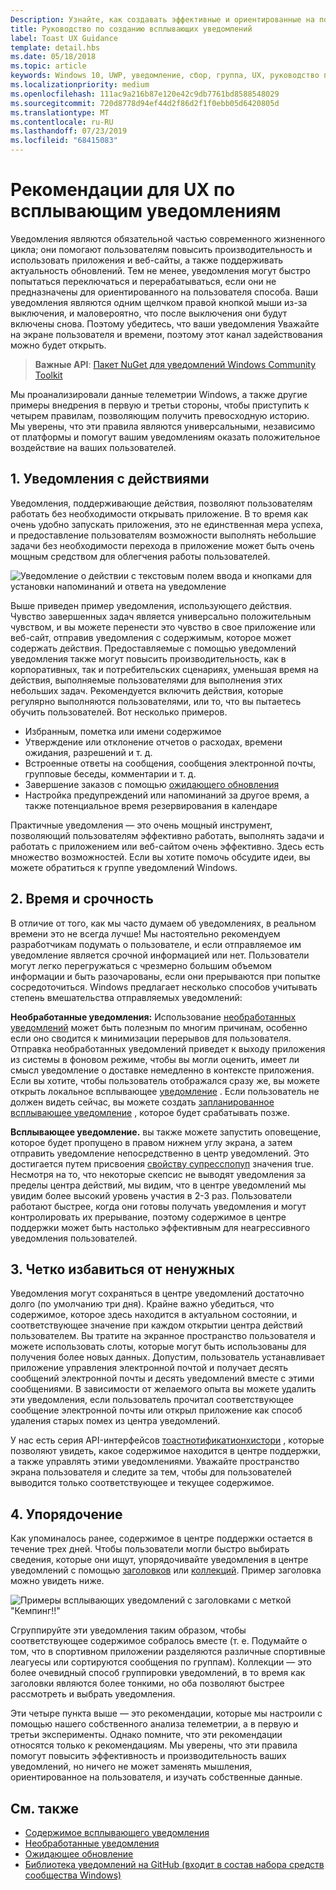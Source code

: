 ```yaml
---
Description: Узнайте, как создавать эффективные и ориентированные на пользователей уведомления, которые делают пользователей эффективными и довольными.
title: Руководство по созданию всплывающих уведомлений
label: Toast UX Guidance
template: detail.hbs
ms.date: 05/18/2018
ms.topic: article
keywords: Windows 10, UWP, уведомление, сбор, группа, UX, руководство по UX, руководство, действие, всплывающее уведомление, центр поддержки, не прерывающие, эффективные уведомления, невредоносные уведомления, действия, управление, Организация
ms.localizationpriority: medium
ms.openlocfilehash: 111ac9a216b87e120e42c9db7761bd8588548029
ms.sourcegitcommit: 720d8778d94ef44d2f86d2f1f0ebb05d6420805d
ms.translationtype: MT
ms.contentlocale: ru-RU
ms.lasthandoff: 07/23/2019
ms.locfileid: "68415083"
---
```

# <a name="toast-notification-ux-guidance"></a>Рекомендации для UX по всплывающим уведомлениям
Уведомления являются обязательной частью современного жизненного цикла; они помогают пользователям повысить производительность и использовать приложения и веб-сайты, а также поддерживать актуальность обновлений. Тем не менее, уведомления могут быстро попытаться переключаться и перерабатываться, если они не предназначены для ориентированного на пользователя способа. Ваши уведомления являются одним щелчком правой кнопкой мыши из-за выключения, и маловероятно, что после выключения они будут включены снова.  Поэтому убедитесь, что ваши уведомления Уважайте на экране пользователя и времени, поэтому этот канал задействования можно будет открыть.

> **Важные API**: [Пакет NuGet для уведомлений Windows Community Toolkit](https://www.nuget.org/packages/Microsoft.Toolkit.Uwp.Notifications/)

Мы проанализировали данные телеметрии Windows, а также другие примеры внедрения в первую и третьи стороны, чтобы приступить к четырем правилам, позволяющим получить превосходную историю.  Мы уверены, что эти правила являются универсальными, независимо от платформы и помогут вашим уведомлениям оказать положительное воздействие на ваших пользователей.

## <a name="1-actionable-notifications"></a>1. Уведомления с действиями
Уведомления, поддерживающие действия, позволяют пользователям работать без необходимости открывать приложение.  В то время как очень удобно запускать приложения, это не единственная мера успеха, и предоставление пользователям возможности выполнять небольшие задачи без необходимости перехода в приложение может быть очень мощным средством для облегчения работы пользователей.

![Уведомление о действии с текстовым полем ввода и кнопками для установки напоминаний и ответа на уведомление](images/actionable-notification-example01.png)

Выше приведен пример уведомления, использующего действия. Чувство завершенных задач является универсально положительным чувством, и вы можете перенести это чувство в свое приложение или веб-сайт, отправив уведомления с содержимым, которое может содержать действия. Предоставляемые с помощью уведомлений уведомления также могут повысить производительность, как в корпоративных, так и потребительских сценариях, уменьшая время на действия, выполняемые пользователями для выполнения этих небольших задач. Рекомендуется включить действия, которые регулярно выполняются пользователями, или то, что вы пытаетесь обучить пользователей.  Вот несколько примеров.
* Избранным, пометка или имени содержимое
* Утверждение или отклонение отчетов о расходах, времени ожидания, разрешений и т. д.
* Встроенные ответы на сообщения, сообщения электронной почты, групповые беседы, комментарии и т. д.
* Завершение заказов с помощью [ожидающего обновления](toast-pending-update.md)
* Настройка предупреждений или напоминаний за другое время, а также потенциальное время резервирования в календаре

Практичные уведомления — это очень мощный инструмент, позволяющий пользователям эффективно работать, выполнять задачи и работать с приложением или веб-сайтом очень эффективно.  Здесь есть множество возможностей. Если вы хотите помочь обсудите идеи, вы можете обратиться к группе уведомлений Windows.

## <a name="2-timing-and-urgency"></a>2. Время и срочность
В отличие от того, как мы часто думаем об уведомлениях, в реальном времени это не всегда лучше! Мы настоятельно рекомендуем разработчикам подумать о пользователе, и если отправляемое им уведомление является срочной информацией или нет. Пользователи могут легко перегружаться с чрезмерно большим объемом информации и быть разочарованы, если они прерываются при попытке сосредоточиться. Windows предлагает несколько способов учитывать степень вмешательства отправляемых уведомлений:

**Необработанные уведомления:** Использование [необработанных уведомлений](raw-notification-overview.md) может быть полезным по многим причинам, особенно если оно сводится к минимизации перерывов для пользователя.  Отправка необработанных уведомлений приведет к выходу приложения из системы в фоновом режиме, чтобы вы могли оценить, имеет ли смысл уведомление о доставке немедленно в контексте приложения. Если вы хотите, чтобы пользователь отображался сразу же, вы можете открыть локальное всплывающее [уведомление](send-local-toast.md) .  Если пользователь не должен видеть сейчас, вы можете создать [запланированное всплывающее уведомление](https://blogs.msdn.microsoft.com/tiles_and_toasts/2016/09/30/quickstart-sending-an-alarm-in-windows-10/) , которое будет срабатывать позже.


**Всплывающее уведомление.** вы также можете запустить оповещение, которое будет пропущено в правом нижнем углу экрана, а затем отправить уведомление непосредственно в центр уведомлений. Это достигается путем присвоения [свойству супресспопуп](https://docs.microsoft.com/en-us/uwp/api/windows.ui.notifications.toastnotification.suppresspopup) значения true. Несмотря на то, что некоторые скепсис не выводят уведомления за пределы центра действий, мы видим, что в центре уведомлений мы увидим более высокий уровень участия в 2-3 раз.  Пользователи работают быстрее, когда они готовы получать уведомления и могут контролировать их прерывание, поэтому содержимое в центре поддержки может быть настолько эффективным для неагрессивного уведомления пользователей.

## <a name="3-clear-out-the-clutter"></a>3. Четко избавиться от ненужных
Уведомления могут сохраняться в центре уведомлений достаточно долго (по умолчанию три дня).  Крайне важно убедиться, что содержимое, которое здесь находится в актуальном состоянии, и соответствующее значение при каждом открытии центра действий пользователем. Вы тратите на экранное пространство пользователя и можете использовать слоты, которые могут быть использованы для получения более новых данных.  Допустим, пользователь устанавливает приложение управления электронной почтой и получает десять сообщений электронной почты и десять уведомлений вместе с этими сообщениями.  В зависимости от желаемого опыта вы можете удалить эти уведомления, если пользователь прочитал соответствующее сообщение электронной почты или открыл приложение как способ удаления старых помех из центра уведомлений.

У нас есть серия API-интерфейсов [тоастнотификатионхистори](https://docs.microsoft.com/en-us/uwp/api/windows.ui.notifications.toastnotificationhistory) , которые позволяют увидеть, какое содержимое находится в центре поддержки, а также управлять этими уведомлениями. Уважайте пространство экрана пользователя и следите за тем, чтобы для пользователей выводится только соответствующее и текущее содержимое.

## <a name="4-keeping-organized"></a>4. Упорядочение
Как упоминалось ранее, содержимое в центре поддержки остается в течение трех дней.  Чтобы пользователи могли быстро выбирать сведения, которые они ищут, упорядочивайте уведомления в центре уведомлений с помощью [заголовков](https://docs.microsoft.com/en-us/windows/uwp/design/shell/tiles-and-notifications/toast-headers) или [коллекций](https://docs.microsoft.com/en-us/uwp/api/windows.ui.notifications.toastcollection). Пример заголовка можно увидеть ниже.

![Примеры всплывающих уведомлений с заголовками с меткой "Кемпинг!!"](images/toast-headers-action-center.png)

Сгруппируйте эти уведомления таким образом, чтобы соответствующее содержимое собралось вместе (т. е. Подумайте о том, что в спортивном приложении разделяются различные спортивные леагуесы или сортируются сообщения по группам). Коллекции — это более очевидный способ группировки уведомлений, в то время как заголовки являются более тонкими, но оба позволяют быстрее рассмотреть и выбрать уведомления.



Эти четыре пункта выше — это рекомендации, которые мы настроили с помощью нашего собственного анализа телеметрии, а в первую и третьи эксперименты. Однако помните, что эти рекомендации относятся только к рекомендациям.  Мы уверены, что эти правила помогут повысить эффективность и производительность ваших уведомлений, но ничего не может заменять мышления, ориентированное на пользователя, и изучать собственные данные.  

## <a name="related-topics"></a>См. также

* [Содержимое всплывающего уведомления](adaptive-interactive-toasts.md)
* [Необработанные уведомления](raw-notification-overview.md)
* [Ожидающее обновление](toast-pending-update.md)
* [Библиотека уведомлений на GitHub (входит в состав набора средств сообщества Windows)](https://github.com/windows-toolkit/WindowsCommunityToolkit/tree/master/Microsoft.Toolkit.Uwp.Notifications)
